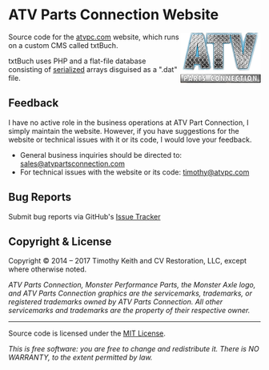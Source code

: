 # ATV Parts Connection Website

<img src="https://raw.githubusercontent.com/atvpc/atvpc.com/master/content/themes/ca-webstore/img/logo.png" alt="ATV Parts Connection Logo" title="ATVPC" align="right">

Source code for the [atvpc.com](http://atvpc.com) website, which runs on a custom CMS called txtBuch.

txtBuch uses PHP and a flat-file database consisting of [serialized](http://php.net/manual/en/function.serialize.php) arrays disguised as a ".dat" file.


## Feedback
I have no active role in the business operations at ATV Part Connection, I simply maintain the website. However, if you have suggestions for the website or technical issues with it or its code, I would love your feedback.

- General business inquiries should be directed to: [sales@atvpartsconnection.com](mailto:sales@atvpartsconnection.com)
- For technical issues with the website or its code: [timothy@atvpc.com](timothy@atvpc.com)

## Bug Reports
Submit bug reports via GitHub's [Issue Tracker](https://github.com/keithieopia/atvpc.com/issues)


## Copyright & License
Copyright &copy; 2014 &ndash; 2017 Timothy Keith and CV Restoration, LLC, except where otherwise noted.

*ATV Parts Connection, Monster Performance Parts, the Monster Axle logo, and ATV Parts Connection graphics are the servicemarks, trademarks, or registered trademarks owned by ATV Parts Connection. All other servicemarks and trademarks are the property of their respective owner.*

---

Source code is licensed under the [MIT License](https://github.com/keithieopia/atvpc.com/blob/master/LICENSE).

*This is free software: you are free to change and redistribute it. There is NO WARRANTY, to the extent permitted by law.*
